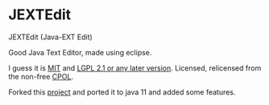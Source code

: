 # JEXTEdit

JEXTEdit (Java-EXT Edit)

Good Java Text Editor, made using eclipse.

I guess it is [MIT](https://tldrlegal.com/license/mit-license#changesets/active) and [LGPL 2.1 or any later version](https://www.gnu.org/licenses/old-licenses/lgpl-2.1.txt). Licensed, relicensed from the non-free [CPOL](http://www.codeproject.com/info/cpol10.aspx).

Forked this [project](https://github.com/pritamzope/AdvancedNotepad_Java) and ported it to java 11 and added some features. 